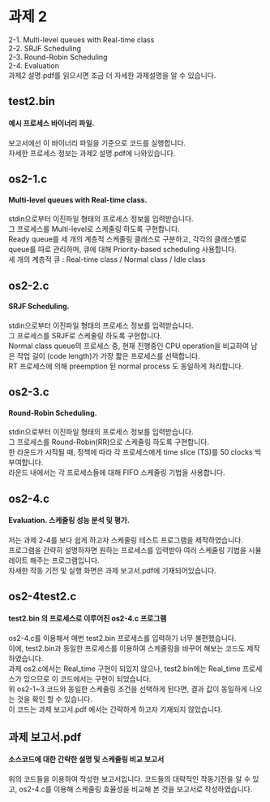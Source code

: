 # 과제 2
2-1. Multi-level queues with Real-time class
<br>
2-2. SRJF Scheduling
<br>
2-3. Round-Robin Scheduling
<br>
2-4. Evaluation
<br>
과제2 설명.pdf를 읽으시면 조금 더 자세한 과제설명을 알 수 있습니다.
## test2.bin
#### 예시 프로세스 바이너리 파일.
보고서에선 이 바이너리 파일을 기준으로 코드를 실행합니다.
<br>
자세한 프로세스 정보는 과제2 설명.pdf에 나와있습니다.
## os2-1.c
#### Multi-level queues with Real-time class.
stdin으로부터 이진파일 형태의 프로세스 정보를 입력받습니다.
<br>
그 프로세스를 Multi-level로 스케줄링 하도록 구현합니다.
<br>
Ready queue를 세 개의 계층적 스케줄링 클래스로 구분하고, 각각의 클래스별로 queue를 따로 관리하며, 큐에 대해 Priority-based scheduling 사용합니다.
<br>
세 개의 계층적 큐 : Real-time class / Normal class / Idle class
## os2-2.c
#### SRJF Scheduling.
stdin으로부터 이진파일 형태의 프로세스 정보를 입력받습니다.
<br>
그 프로세스를 SRJF로 스케줄링 하도록 구현합니다.
<br>
Normal class queue의 프로세스 중, 현재 진행중인 CPU operation을 비교하여 남은 작업 길이 (code length)가 가장 짧은 프로세스를 선택합니다.
<br>
RT 프로세스에 의해 preemption 된 normal process 도 동일하게 처리합니다.
## os2-3.c
#### Round-Robin Scheduling.
stdin으로부터 이진파일 형태의 프로세스 정보를 입력받습니다.
<br>
그 프로세스를 Round-Robin(RR)으로 스케줄링 하도록 구현합니다.
<br>
한 라운드가 시작될 때, 정책에 따라 각 프로세스에게 time slice (TS)를 50 clocks 씩 부여합니다.
<br>
라운드 내에서는 각 프로세스들에 대해 FIFO 스케줄링 기법을 사용합니다.
## os2-4.c
#### Evaluation. 스케줄링 성능 분석 및 평가.
저는 과제 2-4를 보다 쉽게 하고자 스케줄링 테스트 프로그램을 제작하였습니다.
<br>
프로그램을 간략히 설명하자면 원하는 프로세스를 입력받아 여러 스케줄링 기법을 시뮬레이트 해주는 프로그램입니다.
<br>
자세한 작동 기전 및 실행 화면은 과제 보고서.pdf에 기재되어있습니다.
## os2-4test2.c
#### test2.bin 의 프로세스로 이루어진 os2-4.c 프로그램
os2-4.c를 이용해서 매번 test2.bin 프로세스를 입력하기 너무 불편했습니다.
<br>
이에, test2.bin과 동일한 프로세스를 이용하여 스케줄링을 바꾸어 해보는 코드도 제작하였습니다.
<br>
과제 os2.c에서는 Real_time 구현이 되있지 않으나, test2.bin에는 Real_time 프로세스가 있으므로 이 코드에서는 구현이 되었습니다.
<br>
위 os2-1~3 코드와 동일한 스케줄링 조건을 선택하게 된다면, 결과 값이 동일하게 나오는 것을 확인 할 수 있습니다.
<br>
이 코드는 과제 보고서.pdf 에서는 간략하게 하고자 기재되지 않았습니다.
## 과제 보고서.pdf
#### 소스코드에 대한 간략한 설명 및 스케줄링 비교 보고서
위의 코드들을 이용하여 작성한 보고서입니다. 코드들의 대략적인 작동기전을 알 수 있고, os2-4.c를 이용해 스케줄링 효율성을 비교해 본 것을 보고서로 작성하였습니다. 
